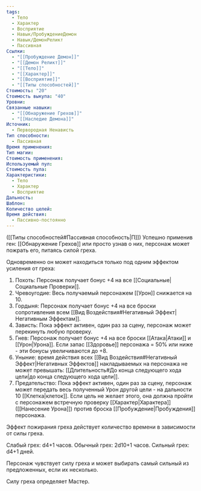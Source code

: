 ```yaml
---
tags:
  - Тело
  - Характер
  - Восприятие
  - Навык/ПробуждениеДемон
  - Навык/ДемонРеликт
  - Пассивная
Ссылки:
  - "[[Пробуждение Демон]]"
  - "[[Демон Реликт]]"
  - "[[Тело]]"
  - "[[Характер]]"
  - "[[Восприятие]]"
  - "[[Типы способностей]]"
Стоимость: "20"
Стоимость выкупа: "40"
Уровни: 
Связанные навыки:
  - "[[Обнаружение Грехов]]"
  - "[[Наследие Демона]]"
Источник:
  - Первородная Ненависть
Тип способности:
  - Пассивная
Время применения: 
Тип магии: 
Стоимость применения: 
Используемый пул: 
Стоимость пула: 
Характеристики:
  - Тело
  - Характер
  - Восприятие
Дальность: 
Шаблон: 
Количество целей: 
Время действия:
  - Пассивно-постоянно
---
```

([[Типы способностей#Пассивная способность|П]]) Успешно применив ген: [[Обнаружение Грехов]] или просто узнав о них, персонаж может пожрать его, питаясь силой греха. 

Одновременно он может находиться только под одним эффектом усиления от греха:

1. Похоть: Персонаж получает бонус +4 на все [[Социальные|Социальные Проверки]].
2. Чревоугодие: Весь получаемый персонажем [[Урон]] снижается на 10. 
3. Гордыня: Персонаж получает бонус +4 на все броски сопротивления всем [[Вид Воздействия#Негативный Эффект|Негативным Эффектам]].
4. Зависть: Пока эффект активен, один раз за сцену, персонаж может перекинуть любую проверку. 
5. Гнев: Персонаж получает бонус +4 на все броски [[Атака|Атаки]] и [[Урон|Урона]]. Если запас [[Здоровье]] персонажа = 50% или ниже - эти бонусы увеличиваются до +8.  
6. Уныние: время действия всех [[Вид Воздействия#Негативный Эффект|Негативных Эффектов]] накладываемых на персонажа не может превышать: [[Длительность#До конца следующего хода цели|до конца следующего хода цели]].
7. Предательство: Пока эффект активен, один раз за сцену, персонаж может передать весь полученный Урон другой цели - на дальности 10 [[Клетка|клеток]]. Если цель не желает этого, она должна пройти с персонажем встречную проверку [[Характер|Характера]] ([[Нанесение Урона]]) против броска [[Пробуждение|Пробуждения]] персонажа. 

Эффект пожирания греха действует количество времени в зависимости от силы греха.

Слабый грех: d4+1 часов.
Обычный грех: 2d10+1 часов. 
Сильный грех: d4+1 дней. 

Персонаж чувствует силу греха и может выбирать самый сильный из предложенных, если их несколько.

Силу греха определяет Мастер. 

